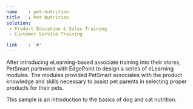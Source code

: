 ```yaml
---
name    : pet-nutrition
title   : Pet Nutrition
solution:
 - Product Education & Sales Training
 - Customer Service Training

link    : '#'
---
```

After introducing eLearning-based associate training into their stores, PetSmart partnered with EdgePoint to design a series of eLearning modules. The modules provided PetSmart associates with the product knowledge and skills necessary to assist pet parents in selecting proper products for their pets.

This sample is an introduction to the basics of dog and cat nutrition.
